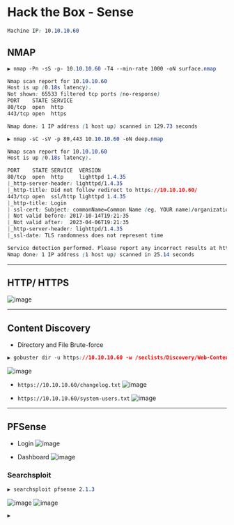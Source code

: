 # Hack the Box - Sense

```CSS
Machine IP: 10.10.10.60
```

## NMAP
```CSS
▶ nmap -Pn -sS -p- 10.10.10.60 -T4 --min-rate 1000 -oN surface.nmap

Nmap scan report for 10.10.10.60
Host is up (0.18s latency).
Not shown: 65533 filtered tcp ports (no-response)
PORT    STATE SERVICE
80/tcp  open  http
443/tcp open  https

Nmap done: 1 IP address (1 host up) scanned in 129.73 seconds
```

```CSS
▶ nmap -sC -sV -p 80,443 10.10.10.60 -oN deep.nmap

Nmap scan report for 10.10.10.60
Host is up (0.18s latency).

PORT    STATE SERVICE  VERSION
80/tcp  open  http     lighttpd 1.4.35
|_http-server-header: lighttpd/1.4.35
|_http-title: Did not follow redirect to https://10.10.10.60/
443/tcp open  ssl/http lighttpd 1.4.35
|_http-title: Login
| ssl-cert: Subject: commonName=Common Name (eg, YOUR name)/organizationName=CompanyName/stateOrProvinceName=Somewhere/countryName=US
| Not valid before: 2017-10-14T19:21:35
|_Not valid after:  2023-04-06T19:21:35
|_http-server-header: lighttpd/1.4.35
|_ssl-date: TLS randomness does not represent time

Service detection performed. Please report any incorrect results at https://nmap.org/submit/ .
Nmap done: 1 IP address (1 host up) scanned in 25.14 seconds
```

---

## HTTP/ HTTPS
![image](https://user-images.githubusercontent.com/83878909/234785069-bf67c3ce-c4ee-4b1b-aec8-85854c54acc7.png)

---

## Content Discovery
  - Directory and File Brute-force
```CSS
▶ gobuster dir -u https://10.10.10.60 -w /seclists/Discovery/Web-Content/directory-list-2.3-medium.txt --no-tls-validation -x txt -t 50
```
![image](https://user-images.githubusercontent.com/83878909/234785696-2768758a-7b87-4b57-8a49-8793f79058fc.png)

  - `https://10.10.10.60/changelog.txt`
![image](https://user-images.githubusercontent.com/83878909/234785981-a79b17a3-ffc3-4539-9daf-e04081cb0de8.png)

  - `https://10.10.10.60/system-users.txt`
![image](https://user-images.githubusercontent.com/83878909/234786961-5d7409e2-ae45-4b16-af9a-02cb3aeda529.png)

---

## PFSense
  - Login
![image](https://user-images.githubusercontent.com/83878909/234787699-4a1e1e3d-b3bc-47e2-b9c1-a0c50f013da5.png)
  
  - Dashboard
![image](https://user-images.githubusercontent.com/83878909/234787909-2f6a4e32-e1b6-42a6-b693-b50abde265dc.png)

### Searchsploit
```CSS
▶ searchsploit pfsense 2.1.3
```
![image](https://user-images.githubusercontent.com/83878909/234788791-20fa0822-ab0f-436c-9c6c-0da7410f5969.png)
![image](https://user-images.githubusercontent.com/83878909/234789403-f7e2d729-499e-4a74-bec7-70138323b219.png)

```CSS
▶ 
```
